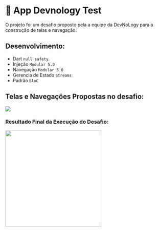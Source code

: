 # :iphone: App Devnology Test 
 
 O projeto foi um desafio proposto pela a equipe da DevNoLogy para a construção de telas e navegação.
 
  ## Desenvolvimento:
  * Dart `null safety`. 
  * Injeção `Modular 5.0`
  * Navegação `Modular 5.0`
  * Gerencia de Estado `Streams`
  * Padrão `BloC`

  ## Telas e Navegações Propostas no desafio:

<img  src="https://i.imgur.com/y57mTir.png">


  ### Resultado Final da Execução do Desafio:
  
 <p align="left">
 <img  width="300"  src="assets/readme/app_devnology_test.gif">
 <p/>
